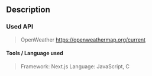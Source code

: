 ## Description



### Used API
> OpenWeather 
https://openweathermap.org/current

#### Tools / Language used
> Framework: Next.js
> Language: JavaScript, C
> 

